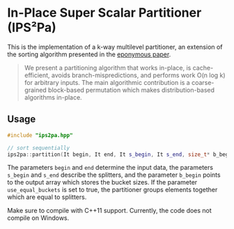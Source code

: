 # In-Place Super Scalar Partitioner (IPS²Pa)

This is the implementation of a k-way multilevel partitioner, an extension of the sorting algorithm presented in the [eponymous paper](https://arxiv.org/abs/1705.02257). 

> We present a partitioning algorithm that works in-place, is
> cache-efficient, avoids branch-mispredictions, and performs work O(n log k) for
> arbitrary inputs. The main algorithmic contribution is a coarse-grained block-based permutation which makes distribution-based algorithms in-place.

## Usage

```C++
#include "ips2pa.hpp"

// sort sequentially
ips2pa::partition(It begin, It end, It s_begin, It s_end, size_t* b_begin, bool use_equal_buckets[, Comp comp, std::ptrdiff_t seed])
```

The parameters `begin` and `end` determine the input data, the parameters `s_begin` and `s_end` describe the splitters, and the parameter `b_begin` points to the output array which stores the bucket sizes. If the parameter `use_equal_buckets` is set to true, the partitioner groups elements together which are equal to splitters.

Make sure to compile with C++11 support. Currently, the code does not compile on Windows.